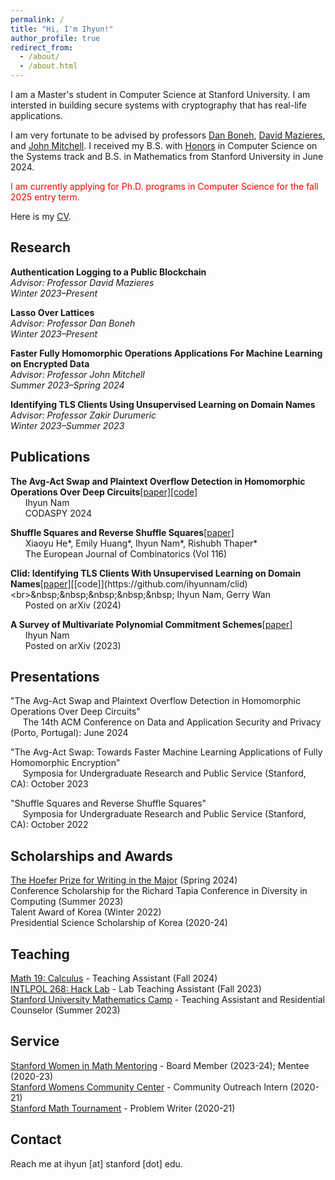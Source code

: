 ```yaml
---
permalink: /
title: "Hi, I'm Ihyun!"
author_profile: true
redirect_from: 
  - /about/
  - /about.html
---
```


I am a Master's student in Computer Science at Stanford University. I am intersted in building secure systems with cryptography that has real-life applications.

I am very fortunate to be advised by professors [Dan Boneh](https://crypto.stanford.edu/~dabo/), [David Mazieres](https://www.scs.stanford.edu/~dm/), and [John Mitchell](https://theory.stanford.edu/people/jcm/). I received my B.S. with [Honors](/files/honors.pdf) in Computer Science on the Systems track and B.S. in Mathematics from Stanford University in June 2024.

<span style="color: red;">I am currently applying for Ph.D. programs in Computer Science for the fall 2025 entry term.</span>

Here is my [CV](/files/cv.pdf).

Research
------
**Authentication Logging to a Public Blockchain**
<br>_Advisor: Professor David Mazieres_
<br>_Winter 2023–Present_

**Lasso Over Lattices**
<br>_Advisor: Professor Dan Boneh_
<br>_Winter 2023–Present_

**Faster Fully Homomorphic Operations Applications For Machine Learning on Encrypted Data**
<br>_Advisor: Professor John Mitchell_
<br>_Summer 2023–Spring 2024_

**Identifying TLS Clients Using Unsupervised Learning on Domain Names**
<br>_Advisor: Professor Zakir Durumeric_
<br>_Winter 2023–Summer 2023_


Publications
------
**The Avg-Act Swap and Plaintext Overflow Detection in Homomorphic Operations Over Deep Circuits**[[paper]](https://dl.acm.org/doi/pdf/10.1145/3626232.3653277)[[code]](https://github.com/ihyunnam/Avg-Act-Swap)
<br>&nbsp;&nbsp;&nbsp;&nbsp;&nbsp; Ihyun Nam
<br>&nbsp;&nbsp;&nbsp;&nbsp;&nbsp; CODASPY 2024

**Shuffle Squares and Reverse Shuffle Squares**[[paper]](https://pdf.sciencedirectassets.com/272420/1-s2.0-S0195669823X00079/1-s2.0-S0195669823002019/main.pdf?X-Amz-Security-Token=IQoJb3JpZ2luX2VjEID%2F%2F%2F%2F%2F%2F%2F%2F%2F%2FwEaCXVzLWVhc3QtMSJHMEUCID0bKPQNxvp94mwkosn%2F7rx8sDLuXQaFqkhfXXJXAg6sAiEAgIemgjCp8TeWTcGID9ZdP%2FhO9SrPjSg8dzgeUwTy4LwquwUIyf%2F%2F%2F%2F%2F%2F%2F%2F%2F%2FARAFGgwwNTkwMDM1NDY4NjUiDNRI012SD7tos9i7CiqPBStFTwRjGH5zUKgB1cBnbqsuv53Zg3gxrVx7hjM9zJkpAlm%2F%2BUk8eABasvbf3ZKjVW9JfilYXyw4AW1cNiZ06kY%2FsCb2aPb4tVqX9ZzgOLzC3ZzAnPn2XXyDv1y%2FIYuUUWn9vtVuSYMbPfiOYtrbVKeaWRjF%2FslbDtnyJPSQhrrrw068KKvmLmdR4tUuDA96haR2d3KnPfGZ%2BI4czOAXe19hUUhIbLXYZnbs2%2BFRi1vVYEVVCc78jXGGGca1NCBxYkymYsyvlNCrzA8HD%2Fhd39vfnyExta7Mr%2B3VTtks3QvCsShpPW%2F5XsIGC7uZSNPXTItb0R8vk1ACbX0G3hRWUorQXAef4NzMhBlvua%2BQ9vduU4HJfJXiwwJ5FqUQC0TSRAio6%2Fy0Eu187JOa0OpqPhWbDE9lg6Oke5eQGkiWSmAaM55sarmVyktjIzBtlC5RE%2BQfFP7yAmDg6TCc2xszaol9tpC73CGmWrFCOdnK5nSjKt4%2Fidg%2B8yfIqlZnC%2FUEq9mg9W5QQqHoYQuK60QRquveXQGGTv7bbF9eOYFw9wbUeiL4M%2B%2BuV8oCY%2Bi38GZ316kzmcNmVak2vXQ3yucntsWj9mW4d46ZRyIeqADUZoE08H87Ov%2BgBy5IjXxG0kB7NJ4iSIwsVauy89SDAiqFUtFqlDgJe0K4dv6yX8WPSDJsm6FsFs4kapGW2u0oLSLuceTHiHvQq3z1EVXAEdBRHaFxEG57lfF%2BR%2FrF0JaZhmxCQyIrFH%2BNmDUwema69ZUwkzJcs0nLNI7antAYHIsEwkWkbmdDmy0esSTH2ggc7RlNsczyuc0R0CfWCY1S45h70lXG4TY9hWNvarizW1zXfsjtcQBiq0DOWKej%2Fy8SqMww2d78twY6sQFLrRBFL%2B1WbDt0LVBx0TB%2B8pwuOKPkqLb%2BwzP28OTGHw2DvHM15t8CDgKVajbedte0tyKpbDWgLmRfzou8J0%2B9Sz3vUAw1YzbxWmvA28G12fHlSkZhT8v67yRHq%2BVUHeFw6ZH6eKvkFN%2B%2FzZv%2BSsWFr7CfVwfjEvwLCsXsxFY2ymWwFCxifp4675dJ2vqpvljpBoqoCbAWYh1pbL9YRjx0cySz%2Bfy%2BombnOhkxXNuMOdg%3D&X-Amz-Algorithm=AWS4-HMAC-SHA256&X-Amz-Date=20241004T005649Z&X-Amz-SignedHeaders=host&X-Amz-Expires=300&X-Amz-Credential=ASIAQ3PHCVTYSIRJC5A2%2F20241004%2Fus-east-1%2Fs3%2Faws4_request&X-Amz-Signature=b99419d4c139f49d976d20301983bf724ae0e78b169ab8a96df421f6f0afd9ea&hash=bc2c052aeb7171d4467a60aec96cd1e75557dd780666fb2fcb353270f6ba7f9d&host=68042c943591013ac2b2430a89b270f6af2c76d8dfd086a07176afe7c76c2c61&pii=S0195669823002019&tid=spdf-2d06e26e-bea6-4448-8cec-27a3162605aa&sid=c0d810a07f18b9460788338-69cdd54e306agxrqa&type=client&tsoh=d3d3LnNjaWVuY2VkaXJlY3QuY29t&ua=10145d06035156540b03&rr=8cd136da6b72cf2f&cc=us)
<br>&nbsp;&nbsp;&nbsp;&nbsp;&nbsp; Xiaoyu He*, Emily Huang*, Ihyun Nam*, Rishubh Thaper*
<br>&nbsp;&nbsp;&nbsp;&nbsp;&nbsp; The European Journal of Combinatorics (Vol 116)

**Clid: Identifying TLS Clients With Unsupervised Learning on Domain Names**[[paper]]([https://arxiv.org/pdf/2306.11383](https://arxiv.org/pdf/2410.02040))[[code]](https://github.com/ihyunnam/clid)
<br>&nbsp;&nbsp;&nbsp;&nbsp;&nbsp; Ihyun Nam, Gerry Wan
<br>&nbsp;&nbsp;&nbsp;&nbsp;&nbsp; Posted on arXiv (2024)

**A Survey of Multivariate Polynomial Commitment Schemes**[[paper]](https://arxiv.org/pdf/2306.11383)
<br>&nbsp;&nbsp;&nbsp;&nbsp;&nbsp; Ihyun Nam
<br>&nbsp;&nbsp;&nbsp;&nbsp;&nbsp; Posted on arXiv (2023)

Presentations
------
"The Avg-Act Swap and Plaintext Overflow Detection in Homomorphic Operations Over Deep Circuits"
<br>&nbsp;&nbsp;&nbsp;&nbsp;&nbsp;The 14th ACM Conference on Data and Application Security and Privacy (Porto, Portugal): June 2024

"The Avg-Act Swap: Towards Faster Machine Learning Applications of Fully Homomorphic Encryption"
<br>&nbsp;&nbsp;&nbsp;&nbsp;&nbsp;Symposia for Undergraduate Research and Public Service (Stanford, CA): October 2023</p>

"Shuffle Squares and Reverse Shuffle Squares"
<br>&nbsp;&nbsp;&nbsp;&nbsp;&nbsp;Symposia for Undergraduate Research and Public Service (Stanford, CA): October 2022</p>

Scholarships and Awards
------
[The Hoefer Prize for Writing in the Major](https://pwr.stanford.edu/hoefer-prize-essays-archive) (Spring 2024)
<br>Conference Scholarship for the Richard Tapia Conference in Diversity in Computing (Summer 2023)
<br>Talent Award of Korea (Winter 2022)
<br>Presidential Science Scholarship of Korea (2020-24)

Teaching
------
[Math 19: Calculus](https://explorecourses.stanford.edu/search?q=MATH19) - Teaching Assistant (Fall 2024)
<br>[INTLPOL 268: Hack Lab](https://explorecourses.stanford.edu/search?view=catalog&filter-coursestatus-Active=on&page=0&catalog=&q=INTLPOL%20268%3A%20Hack%20Lab%3A%20Introduction%20to%20Cybersecurity&collapse=) - Lab Teaching Assistant (Fall 2023)
<br>[Stanford University Mathematics Camp](https://sumac.spcs.stanford.edu/) - Teaching Assistant and Residential Counselor (Summer 2023)

Service
------
[Stanford Women in Math Mentoring](https://swimm.stanford.edu/) - Board Member (2023-24); Mentee (2020-23)
<br>[Stanford Womens Community Center](https://wcc.stanford.edu/) - Community Outreach Intern (2020-21)
<br>[Stanford Math Tournament](https://sumo.stanford.edu/smt.html) - Problem Writer (2020-21)

Contact
------
Reach me at ihyun [at] stanford [dot] edu.
